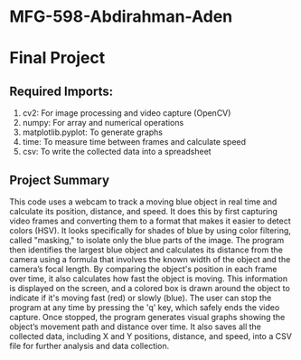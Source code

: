 # MFG-598-Abdirahman-Aden
# Final Project

## Required Imports:
1. cv2: For image processing and video capture (OpenCV)
2. numpy: For array and numerical operations
3. matplotlib.pyplot: To generate graphs
4. time: To measure time between frames and calculate speed
5. csv: To write the collected data into a spreadsheet

## Project Summary
This code uses a webcam to track a moving blue object in real time and calculate its position, distance, and speed. It does this by first capturing video frames and converting them to a format that makes it easier to detect colors (HSV). It looks specifically for shades of blue by using color filtering, called "masking," to isolate only the blue parts of the image. The program then identifies the largest blue object and calculates its distance from the camera using a formula that involves the known width of the object and the camera’s focal length. By comparing the object's position in each frame over time, it also calculates how fast the object is moving. This information is displayed on the screen, and a colored box is drawn around the object to indicate if it's moving fast (red) or slowly (blue). The user can stop the program at any time by pressing the 'q' key, which safely ends the video capture. Once stopped, the program generates visual graphs showing the object’s movement path and distance over time. It also saves all the collected data, including X and Y positions, distance, and speed, into a CSV file for further analysis and data collection.
